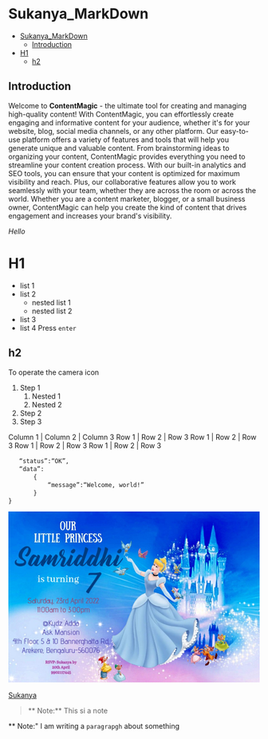 # Sukanya_MarkDown
- [Sukanya\_MarkDown](#sukanya_markdown)
  - [Introduction](#introduction)
- [H1](#h1)
  - [h2](#h2)

## Introduction
Welcome to **ContentMagic** - the ultimate tool for creating and managing high-quality content! 
With ContentMagic, you can effortlessly create engaging and informative content for your audience, whether it's for your website, blog, social media channels, or any other platform.
Our easy-to-use platform offers a variety of features and tools that will help you generate unique and valuable content. From brainstorming ideas to organizing your content, ContentMagic provides everything you need to streamline your content creation process.
With our built-in analytics and SEO tools, you can ensure that your content is optimized for maximum visibility and reach. Plus, our collaborative features allow you to work seamlessly with your team, whether they are across the room or across the world.
Whether you are a content marketer, blogger, or a small business owner, ContentMagic can help you create the kind of content that drives engagement and increases your brand's visibility. 

_Hello_

# H1
- list 1
- list 2
    - nested list 1
    - nested list 2
- list 3
- list 4
  Press `enter`
## h2
 To operate the camera icon
 1. Step 1
    1. Nested 1
    2. Nested 2
 2. Step 2
 3. Step 3

Column 1 | Column 2 | Column 3 
Row 1 | Row 2 | Row 3
Row 1 | Row 2 | Row 3
Row 1 | Row 2 | Row 3
Row 1 | Row 2 | Row 3


```{
   “status”:“OK”,
   “data”:
       {
           “message”:“Welcome, world!”
       }
}
```
![](/CinderellaBirthdayInvitationCut.jpg)

[Sukanya](www.google.com)

> ** Note:** This si a note

** Note:" I am writing a `paragrapgh` about something 

<!-- This is a comment -->